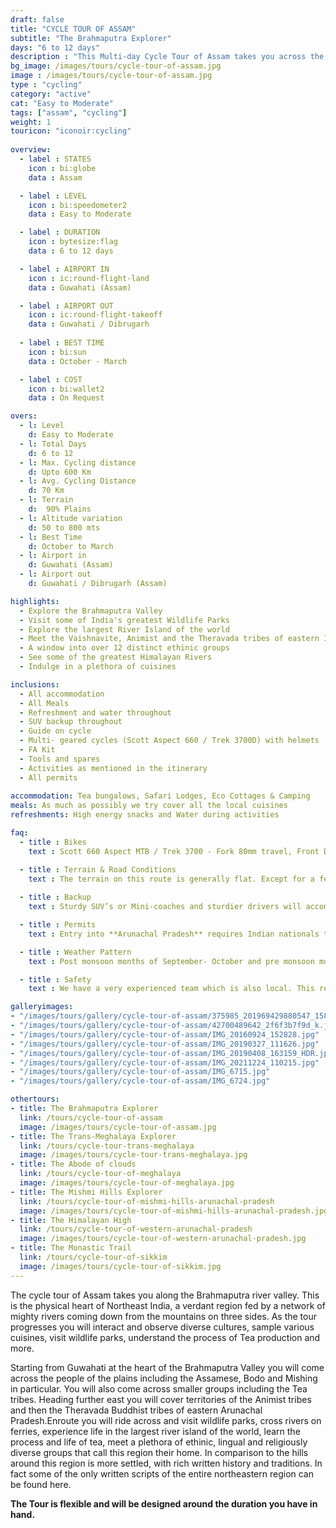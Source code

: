 ```yaml
---
draft: false
title: "CYCLE TOUR OF ASSAM" 
subtitle: "The Brahmaputra Explorer" 
days: "6 to 12 days" 
description : "This Multi-day Cycle Tour of Assam takes you across the Brahmaputra valley, the physical heart of Northeast India."
bg_image: /images/tours/cycle-tour-of-assam.jpg
image : /images/tours/cycle-tour-of-assam.jpg
type : "cycling"
category: "active"
cat: "Easy to Moderate"
tags: ["assam", "cycling"]
weight: 1
touricon: "iconoir:cycling"
 
overview:
  - label : STATES
    icon : bi:globe
    data : Assam

  - label : LEVEL
    icon : bi:speedometer2
    data : Easy to Moderate 

  - label : DURATION
    icon : bytesize:flag
    data : 6 to 12 days

  - label : AIRPORT IN
    icon : ic:round-flight-land
    data : Guwahati (Assam)

  - label : AIRPORT OUT
    icon : ic:round-flight-takeoff
    data : Guwahati / Dibrugarh
    
  - label : BEST TIME
    icon : bi:sun
    data : October - March

  - label : COST
    icon : bi:wallet2
    data : On Request

overs:
  - l: Level 
    d: Easy to Moderate
  - l: Total Days 
    d: 6 to 12
  - l: Max. Cycling distance 
    d: Upto 600 Km
  - l: Avg. Cycling Distance 
    d: 70 Km
  - l: Terrain 
    d:  90% Plains
  - l: Altitude variation 
    d: 50 to 800 mts
  - l: Best Time 
    d: October to March
  - l: Airport in 
    d: Guwahati (Assam)
  - l: Airport out 
    d: Guwahati / Dibrugarh (Assam)

highlights:
  - Explore the Brahmaputra Valley
  - Visit some of India's greatest Wildlife Parks
  - Explore the largest River Island of the world
  - Meet the Vaishnavite, Animist and the Theravada tribes of eastern India
  - A window into over 12 distinct ethinic groups
  - See some of the greatest Himalayan Rivers
  - Indulge in a plethora of cuisines

inclusions:
  - All accommodation
  - All Meals
  - Refreshment and water throughout
  - SUV backup throughout
  - Guide on cycle
  - Multi- geared cycles (Scott Aspect 660 / Trek 3700D) with helmets
  - FA Kit
  - Tools and spares
  - Activities as mentioned in the itinerary
  - All permits
 
accommodation: Tea bungalows, Safari Lodges, Eco Cottages & Camping
meals: As much as possibly we try cover all the local cuisines
refreshments: High energy snacks and Water during activities

faq:
  - title : Bikes
    text : Scott 660 Aspect MTB / Trek 3700 - Fork 80mm travel, Front Derailleur Shimano FD-TX50 / 34.9mm, Rear Derailleur Shimano Tourney RD-TX35 21 Speed (Upgraded), Shifters Shimano ST-EF 41 L / 7R EZ-ire plus (Upgraded), Brakeset Tektro SCM-02 mech. Disc 160F/160Rmm Rotor, Front Tyre 6 26×2.1 / 30TPI, Rear Tyre 6 26×2.1 / 30TPI, Weight 13.6 kg / 29.98 lbs

  - title : Terrain & Road Conditions
    text : The terrain on this route is generally flat. Except for a few odd days the roads are generally excellent. This is probably one of the easiest routes to cycle in the Northeastern region, with beautiful views, interesting tribes and excellent road conditions.
   
  - title : Backup
    text : Sturdy SUV’s or Mini-coaches and sturdier drivers will accompany you on every trip. These vehicles are along right from your airport pick up to your drop back to the airport.

  - title : Permits 
    text : Entry into **Arunachal Pradesh** requires Indian nationals to aquire a Inner Line Permit (ILP) whereas foreign nationals require Restricted Area Permits (RAP), both of which have a certain fees applicable.

  - title : Weather Pattern 
    text : Post monsoon months of September- October and pre monsoon months of March-April are very pleasant with blue skies and a fair days. Peak winters are from November to February with the mercury coming down below 15 C in the nights, where as the days are quite pleasant.

  - title : Safety 
    text : We have a very experienced team which is also local. This reflects in the overall safety of our tours. Rest assured your guides know where extra attention is required and when. All our routes are well known to us, we know where the nearest medical facilities are, we know whom to contact if in case of an emergency, we know all the alternate routes in case of road blockages. We have CASEVAC protocols in place to streamline the process in case of emergencies. You can rest easy knowing that in the outdoors in general and this region in particular you are in safe hands with us.

galleryimages:
- "/images/tours/gallery/cycle-tour-of-assam/375985_201969429880547_1583092574_n.jpg"
- "/images/tours/gallery/cycle-tour-of-assam/42700489642_2f6f3b7f9d_k.jpg"
- "/images/tours/gallery/cycle-tour-of-assam/IMG_20160924_152828.jpg"
- "/images/tours/gallery/cycle-tour-of-assam/IMG_20190327_111626.jpg"
- "/images/tours/gallery/cycle-tour-of-assam/IMG_20190408_163159_HDR.jpg"
- "/images/tours/gallery/cycle-tour-of-assam/IMG_20211224_110215.jpg"
- "/images/tours/gallery/cycle-tour-of-assam/IMG_6715.jpg"
- "/images/tours/gallery/cycle-tour-of-assam/IMG_6724.jpg"

othertours:
- title: The Brahmaputra Explorer 
  link: /tours/cycle-tour-of-assam
  image: /images/tours/cycle-tour-of-assam.jpg
- title: The Trans-Meghalaya Explorer
  link: /tours/cycle-tour-trans-meghalaya
  image: /images/tours/cycle-tour-trans-meghalaya.jpg
- title: The Abode of clouds 
  link: /tours/cycle-tour-of-meghalaya
  image: /images/tours/cycle-tour-of-meghalaya.jpg
- title: The Mishmi Hills Explorer 
  link: /tours/cycle-tour-of-mishmi-hills-arunachal-pradesh
  image: /images/tours/cycle-tour-of-mishmi-hills-arunachal-pradesh.jpg
- title: The Himalayan High
  link: /tours/cycle-tour-of-western-arunachal-pradesh
  image: /images/tours/cycle-tour-of-western-arunachal-pradesh.jpg 
- title: The Monastic Trail
  link: /tours/cycle-tour-of-sikkim
  image: /images/tours/cycle-tour-of-sikkim.jpg
--- 
```



The cycle tour of Assam takes you along the Brahmaputra river valley. This is the physical heart of Northeast India, a verdant region fed by a network of mighty rivers coming down from the mountains on three sides. As the tour progresses you will interact and observe diverse cultures, sample various cuisines, visit wildlife parks, understand the process of Tea production and more. 

Starting from Guwahati at the heart of the Brahmaputra Valley you will come across the people of the plains including the Assamese, Bodo and Mishing in particular. You will also come across smaller groups including the Tea tribes. Heading further east you will cover territories of the Animist tribes and then the Theravada Buddhist tribes of eastern Arunachal Pradesh.Enroute you will ride across and visit wildlife parks, cross rivers on ferries, experience life in the largest river island of the world, learn the process and life of tea, meet a plethora of ethinic, lingual and religiously diverse groups that call this region their home. In comparison to the hills around this region is more settled, with rich written history and traditions. In fact some of the only written scripts of the entire northeastern region can be found here. 

**The Tour is flexible and will be designed around the duration you have in hand.**